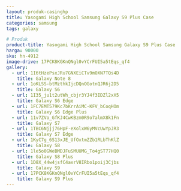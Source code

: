```yaml
---
layout: produk-casinghp
title: Yasogami High School Samsung Galaxy S9 Plus Case
categories: samsung
tags: galaxy

# Produk
product-title: Yasogami High School Samsung Galaxy S9 Plus Case
harga: 90000
sku: hn-4912
image-drive: 17PCK8KGKnQNgl0vYCrFUI5a5tEqs_qf4
gallery:
  - url: 1I6tHzePsxJRu7GNXEiCTv9mOXN7TQs4D
    title: Galaxy Note 8
  - url: 1oKLSS-btMzthkIjcDQnOGotnQJR6j2D5
    title: Galaxy S6
  - url: 1I35_ju1t2utWh_cbjr3YJ4f3IDZl2xX5
    title: Galaxy S6 Edge
  - url: 1FC7EMT579Kc7bKrrAiMC-KFV_bCoqHOm
    title: Galaxy S6 Edge Plus
  - url: 11v7ZVo_GfKJ4CwKBzm0R9o7almX8k1Fn
    title: Galaxy S7
  - url: 1TBC6Njjj76HpF-eXolxW6yMVcUwYpJR3
    title: Galaxy S7 Edge
  - url: 1KyC7g_6S13xJE_UfOxtmZZb1RLbThKlZ
    title: Galaxy S8
  - url: 1le5o0GWeBMDJFuSMUUMG_To4gST77HQ0
    title: Galaxy S8 Plus
  - url: 1D8X_44w4jsfC4axrV8IRbo1poij3Cjbs
    title: Galaxy S9
  - url: 17PCK8KGKnQNgl0vYCrFUI5a5tEqs_qf4
    title: Galaxy S9 Plus
---
```

